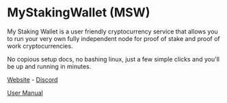 # MyStakingWallet (MSW)
My Staking Wallet is a user friendly cryptocurrency service that allows you to run your very own fully independent node for proof of stake and proof of work cryptocurrencies.

No copious setup docs, no bashing linux, just a few simple clicks and you'll be up and running in minutes.

[Website](https://www.mystakingwallet.com) - [Discord](https://discord.gg/j4MebEY)

[User Manual](https://docs.google.com/presentation/d/e/2PACX-1vS-f-joOPyWZHqtP8Yp2mEYF4DhOxj4C81VDfh9NuPw_Mw_61WBR6tWJb4pMVVXxr0CrqCLngQN3s3X/pub?start=false&loop=false&delayms=3000)
